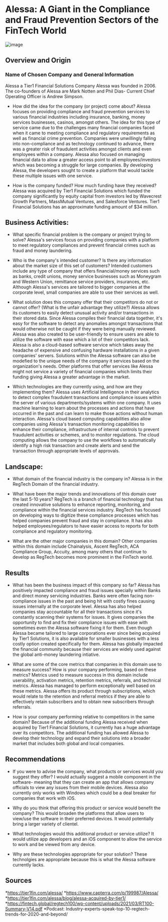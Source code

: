 # Alessa: A Giant in the Compliance and Fraud Prevention Sectors of the FinTech World

![image](https://user-images.githubusercontent.com/100542673/159208929-5751322e-71b6-497b-b075-e8a24387ffc8.png)


## Overview and Origin

### Name of Chosen Company and General Information

 Alessa a Tier1 Financial Solutions Company
 Alessa was founded in 2006.
 The co-founders of Alessa are Mark Notten and Phil Dias- Current Chief Operating Officer is Andrew Simpson.


* How did the idea for the company (or project) come about?
Alessa focuses on providing compliance and fraud prevention services to various financial industries including insurance, banking, money services businesses, casinos, amongst others. The idea for this type of service came due to the challenges many financial companies faced when it came to meeting compliance and regulatory requirements as well as financial crime prevention. Companies were unwillingly falling into non-compliance and as technology continued to advance, there was a greater risk of fraudulent activities amongst clients and even employees within a company. Alessa also focused on managing financial data to allow a greater access point to all employees/investors which was becoming a struggle for large companies. By developing Alessa, the developers sought to create a platform that would tackle these multiple issues with one service. 


* How is the company funded? How much funding have they received?
Alessa was acquired by Tier1 Financial Solutions which funded the company significantly by equity capital from investors led by Wavecrest Growth Partners, MassMutual Ventures, and Salesforce Ventures. Tier1 Financial Solutions has an approximate funding amount of $34 million. 


## Business Activities:

* What specific financial problem is the company or project trying to solve?
Alessa's services focus on providing companies with a platform to meet regulatory compliances and prevent financial crimes such as fraud and money laundering. 


* Who is the company's intended customer?  Is there any information about the market size of this set of customers?
Intended customers include any type of company that offers financial/money services such as banks, credit unions, money service businesses such as Moneygram and Western Union, remittance service providers, insurances, etc. Although Alessa's services are tailored to bigger companies at the corporate level, small companies are able to use their services as well.


* What solution does this company offer that their competitors do not or cannot offer? (What is the unfair advantage they utilize?)
Alessa allows its customers to easily detect unusual activity and/or transactions in their stored data. Since Alessa compiles their financial data together, it's easy for the software to detect any anomalies amongst transactions that would otherwise not be caught if they were being manually reviewed. Alessa was also created to be user-friendly to ensure users are able to utilize the software with ease which a lot of their competitors lack. Alessa is also a cloud-based software service which takes away the headache of expensive and confusing hardware installations in a given companies' servers. Solutions within the Alessa software can also be modefied to the unique needs of the company it services based on the organization's needs. Other platforms that offer services like Alessa might not service a variety of financial companies which limits their funding giving Alessa a greater advantage in the market. 


* Which technologies are they currently using, and how are they implementing them? 
Alessa uses Artificial Intelligence in their analytics to detect complex fraudulent transactions and compliance issues within the server of various departments/systems within one company. It uses machine learning to learn about the processes and actions that have occurred in the past and can learn to make those actions without human interaction. Alessa's cloud based computing capabilities also allow companies using Alessa's transaction monitoring capabilities to enhance their compliance, infrastructure of internal controls to prevent fraudulent activities or schemes, and to monitor regulations. The cloud computing allows the company to use the workflows to automatically identify a high risk transaction and create alerts and send the transaction through appropriate levels of approvals.


## Landscape:

* What domain of the financial industry is the company in?
Alessa is in the RegTech Domain of the financial industry. 


* What have been the major trends and innovations of this domain over the last 5-10 years?
RegTech is a branch of financial technology that has created innovative solutions to enhance reporting, monitoring, and compliance within the financial services industry. RegTech has focused on developing ways to digitize these compliance processes which has helped companies prevent fraud and stay in compliance. It has also helped employees/regulators to have easier access to reports for both compliance and regulatory monitoring. 


* What are the other major companies in this domain?
Other companies within this domain include Chainalysis, Ascent RegTech, ACA Compliance Group, Accuity, among many others that continue to develop as RegTech becomes more prominent in the FinTech world.



## Results

* What has been the business impact of this company so far?
Alessa has positively impacted compliance and fraud issues specially within Banks and direct money servicing industries. Banks were often facing non-compliance issues in the past and being hit with costly fines causing issues internally at the corporate level. Alessa has also helped companies stay accountable for all their transactions since it's constantly scanning their systems for issues. It gives companies the opportunity to find and fix their compliance issues with ease with sometimes even the Alessa software fixing it for them. Even though Alessa became tailored to large corporations ever since being acquired by Tier1 Solutions, it is also available for smaller businesses with a less costly option created specifically for them. Alessa has globally impacted the financial community because their services are widely used against the global anti-money laundering intiative. 

* What are some of the core metrics that companies in this domain use to measure success? How is your company performing, based on these metrics?
Metrics used to measure success in this domain include userability, activation metrics, retention metrics, referrals, and technical metrics. Alessa has managed to perform exceptionally well based on these metrics. Alessa offers its product through subscriptions, which would relate to the retention and referral metrics if they are able to effectively retain subscribers and to obtain new subscribers through referrals.

* How is your company performing relative to competitors in the same domain?
Because of the additional funding Alessa received when acquired by Tier1 Financial Solutions, it currently has a huge advantage over its competitors. The additional funding has allowed Alessa to develop their technology and expand their solutions into a broader market that includes both global and local companies. 


## Recommendations

* If you were to advise the company, what products or services would you suggest they offer? 
I would actually suggest a mobile component in the software- meaning that they can create an app that allows company officials to view any issues from their mobile devices. Alessa also currently only works with Windows which could be a deal breaker for companies that work with iOS. 

* Why do you think that offering this product or service would benefit the company?
This would broaden the platforms that allow users to view/use the software in their preferred devices. It would potentially bring a larger variety of clientel.

* What technologies would this additional product or service utilize?
It would utilize app developers and an iOS component to allow the service to work and be viewed from any device.

* Why are these technologies appropriate for your solution?
These technolgies are appropriate because this is what the Alessa software currently lacks. 


## Sources
*https://tier1fin.com/alessa/
*https://www.capterra.com/p/199987/Alessa/
*https://tier1fin.com/alessa/blog/alessa-acquired-by-tier1/
*https://fintech.global/regtech100/wp-content/uploads/2021/03/RT100-Summary-V14.pdf
*Podcast: Industry-experts-speak-top-10-regtech-trends-for-2020-and-beyond/


